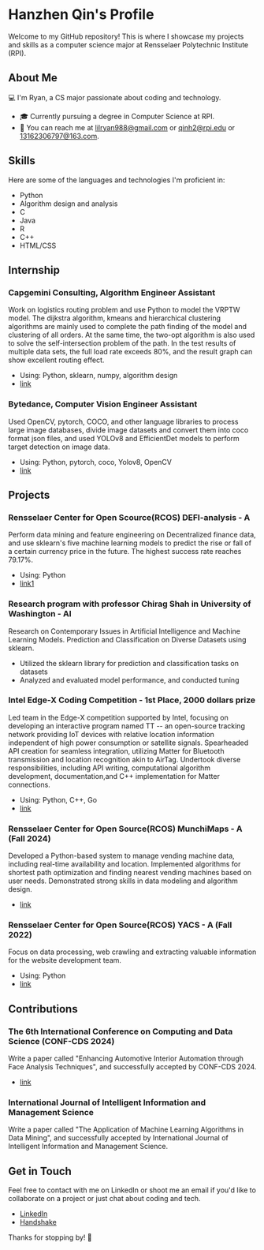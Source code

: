 # Hanzhen Qin's Profile

Welcome to my GitHub repository! This is where I showcase my projects and skills as a computer science major at Rensselaer Polytechnic Institute (RPI).

## About Me

💻 I'm Ryan, a CS major passionate about coding and technology.

- 🎓 Currently pursuing a degree in Computer Science at RPI.
- 📧 You can reach me at lilryan988@gmail.com or qinh2@rpi.edu or 13162306797@163.com.

## Skills

Here are some of the languages and technologies I'm proficient in:

- Python
- Algorithm design and analysis
- C
- Java
- R
- C++
- HTML/CSS

## Internship

### Capgemini Consulting, Algorithm Engineer Assistant
Work on logistics routing problem and use Python to model the VRPTW model. The dijkstra 
algorithm, kmeans and hierarchical clustering algorithms are mainly used to complete the 
path finding of the model and clustering of all orders. At the same time, the two-opt algorithm 
is also used to solve the self-intersection problem of the path. In the test results of multiple 
data sets, the full load rate exceeds 80%, and the result graph can show excellent routing 
effect.
- Using: Python, sklearn, numpy, algorithm design
- [link](https://github.com/RyanLIL-XwX/VRPTW_algo/tree/main/model/dijkstra)

### Bytedance, Computer Vision Engineer Assistant
Used OpenCV, pytorch, COCO, and other language libraries to process large image databases, divide 
image datasets and convert them into coco format json files, and used YOLOv8 and EfficientDet models to
 perform target detection on image data.
 - Using: Python, pytorch, coco, Yolov8, OpenCV
 - [link](https://github.com/RyanLIL-XwX/bytedance_intern/tree/main)

## Projects

### Rensselaer Center for Open Scource(RCOS) DEFI-analysis - A

Perform data mining and feature engineering on Decentralized finance data, and use sklearn's five machine learning models to predict the rise or fall of a certain currency price in the future. The highest success rate reaches 79.17%.
- Using: Python
- [link1](https://github.com/2281469043/DeFi-Analysis/tree/main/src/qinh2)

### Research program with professor Chirag Shah in University of Washington - AI

Research on Contemporary Issues in Artificial Intelligence and Machine Learning Models. 
Prediction and Classification on Diverse Datasets using sklearn.
- Utilized the sklearn library for prediction and classification tasks on datasets
- Analyzed and evaluated model performance, and conducted tuning

### Intel Edge-X Coding Competition - 1st Place, 2000 dollars prize

Led team in the Edge-X competition supported by Intel, focusing on developing an interactive program 
named TT -- an open-source tracking network providing IoT devices with relative location information 
independent of high power consumption or satellite signals. Spearheaded API creation for seamless 
integration, utilizing Matter for Bluetooth transmission and location recognition akin to AirTag. Undertook 
diverse responsibilities, including API writing, computational algorithm development, documentation,and C++
implementation for Matter connections.
- Using: Python, C++, Go
- [link](https://github.com/Yixuan-Shen/TT)

### Rensselaer Center for Open Source(RCOS) MunchiMaps - A (Fall 2024)

Developed a Python-based system to manage vending machine data, including real-time availability and 
location. Implemented algorithms for shortest path optimization and finding nearest vending machines based 
on user needs. Demonstrated strong skills in data modeling and algorithm design.
- [link](https://github.com/RyanLIL-XwX/MunchiMaps_algorithm/tree/main/algorithm)

### Rensselaer Center for Open Source(RCOS) YACS - A (Fall 2022)
Focus on data processing, web crawling and extracting valuable information for the website 
development team.
- Using: Python
- [link](https://github.com/RyanLIL-XwX/RCOS1)

## Contributions

### The 6th International Conference on Computing and Data Science (CONF-CDS 2024)

Write a paper called "Enhancing Automotive Interior Automation through Face Analysis Techniques", and 
successfully accepted by CONF-CDS 2024.
- [link](https://www.confcds.org)

### International Journal of Intelligent Information and Management Science

Write a paper called "The Application of Machine Learning Algorithms in Data Mining", and successfully 
accepted by International Journal of Intelligent Information and Management Science.

## Get in Touch

Feel free to contact with me on LinkedIn or shoot me an email if you'd like to collaborate on a project or just chat about coding and tech.
- [LinkedIn](https://www.linkedin.com/in/hanzhenqin86/)
- [Handshake](https://app.joinhandshake.com/stu/users/33579174)

Thanks for stopping by! 🚀
